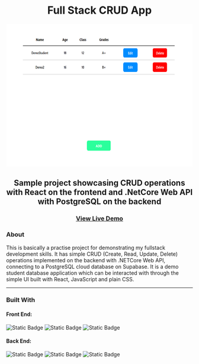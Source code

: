 <div align="center">
    <h1>Full Stack CRUD App</h1>
    <img src="./ReactDotNetCRUD.png" height="384" width="auto" />
    <h2>Sample project showcasing CRUD operations with React on the frontend and .NetCore Web API with PostgreSQL on the backend</h2>
    <h3><a href="https://rush1dan-react-dotnet-crud.onrender.com" target="_blank">View Live Demo</a></h3>
</div>

### About
This is basically a practise project for demonstrating my fullstack development skills. It has simple CRUD (Create, Read, Update, Delete) operations implemented on the backend with .NETCore Web API, connecting to a PostgreSQL cloud database on Supabase. It is a demo student database application which can be interacted with through the simple UI built with React, JavaScript and plain CSS.

<hr/>

### Built With
<div>
<h4>Front End:</h4>

<div>

![Static Badge](https://img.shields.io/badge/React-a?style=for-the-badge&logo=React&color=494f63)
![Static Badge](https://img.shields.io/badge/JavaScript-a?style=for-the-badge&logo=JavaScript&color=494f63)
![Static Badge](https://img.shields.io/badge/CSS-a?style=for-the-badge&logo=CSS3&logoColor=1572b6&color=494f63)

</div>

<h4>Back End:</h4>

<div>

![Static Badge](https://img.shields.io/badge/.NETCore-a?style=for-the-badge&logo=.NET&logoColor=512bd4&color=494f63)
![Static Badge](https://img.shields.io/badge/PostgreSQL-a?style=for-the-badge&logo=PostgreSQL&logoColor=4169e1&color=494f63)
![Static Badge](https://img.shields.io/badge/Docker-a?style=for-the-badge&logo=Docker&logoColor=2496ed&color=494f63)

</div>

</div>